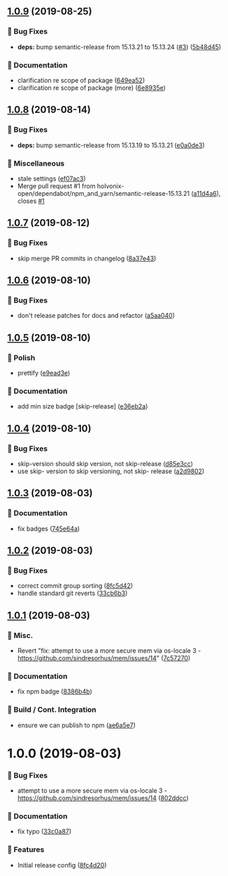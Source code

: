 ## [1.0.9](https://github.com/holvonix-open/release-config-js/compare/v1.0.8...v1.0.9) (2019-08-25)


### 🐛 Bug Fixes

* **deps:** bump semantic-release from 15.13.21 to 15.13.24 ([#3](https://github.com/holvonix-open/release-config-js/issues/3)) ([5b48d45](https://github.com/holvonix-open/release-config-js/commit/5b48d45))


### 📖 Documentation

* clarification re scope of package ([649ea52](https://github.com/holvonix-open/release-config-js/commit/649ea52))
* clarification re scope of package (more) ([6e8935e](https://github.com/holvonix-open/release-config-js/commit/6e8935e))

## [1.0.8](https://github.com/holvonix-open/release-config-js/compare/v1.0.7...v1.0.8) (2019-08-14)


### 🐛 Bug Fixes

* **deps:** bump semantic-release from 15.13.19 to 15.13.21 ([e0a0de3](https://github.com/holvonix-open/release-config-js/commit/e0a0de3))


### 🧦 Miscellaneous

* stale settings ([ef07ac3](https://github.com/holvonix-open/release-config-js/commit/ef07ac3))
* Merge pull request #1 from holvonix-open/dependabot/npm_and_yarn/semantic-release-15.13.21 ([a11d4a6](https://github.com/holvonix-open/release-config-js/commit/a11d4a6)), closes [#1](https://github.com/holvonix-open/release-config-js/issues/1)

## [1.0.7](https://github.com/holvonix-open/release-config-js/compare/v1.0.6...v1.0.7) (2019-08-12)


### 🐛 Bug Fixes

* skip merge PR commits in changelog ([8a37e43](https://github.com/holvonix-open/release-config-js/commit/8a37e43))

## [1.0.6](https://github.com/holvonix-open/release-config-js/compare/v1.0.5...v1.0.6) (2019-08-10)


### 🐛 Bug Fixes

* don't release patches for docs and refactor ([a5aa040](https://github.com/holvonix-open/release-config-js/commit/a5aa040))

## [1.0.5](https://github.com/holvonix-open/release-config-js/compare/v1.0.4...v1.0.5) (2019-08-10)


### 💄 Polish

* prettify ([e9ead3e](https://github.com/holvonix-open/release-config-js/commit/e9ead3e))


### 📖 Documentation

* add min size badge [skip-release] ([e36eb2a](https://github.com/holvonix-open/release-config-js/commit/e36eb2a))

## [1.0.4](https://github.com/holvonix-open/release-config-js/compare/v1.0.3...v1.0.4) (2019-08-10)


### 🐛 Bug Fixes

* skip-version should skip version, not skip-release ([d85e3cc](https://github.com/holvonix-open/release-config-js/commit/d85e3cc))
* use skip- version to skip versioning, not skip- release ([a2d9802](https://github.com/holvonix-open/release-config-js/commit/a2d9802))

## [1.0.3](https://github.com/holvonix-open/release-config-js/compare/v1.0.2...v1.0.3) (2019-08-03)


### 📖 Documentation

* fix badges ([745e64a](https://github.com/holvonix-open/release-config-js/commit/745e64a))

## [1.0.2](https://github.com/holvonix-open/release-config-js/compare/v1.0.1...v1.0.2) (2019-08-03)


### 🐛 Bug Fixes

* correct commit group sorting ([8fc5d42](https://github.com/holvonix-open/release-config-js/commit/8fc5d42))
* handle standard git reverts ([33cb6b3](https://github.com/holvonix-open/release-config-js/commit/33cb6b3))

## [1.0.1](https://github.com/holvonix-open/release-config-js/compare/v1.0.0...v1.0.1) (2019-08-03)


### 🎲 Misc.

* Revert "fix: attempt to use a more secure mem via os-locale 3 - https://github.com/sindresorhus/mem/issues/14" ([7c57270](https://github.com/holvonix-open/release-config-js/commit/7c57270))


### 📖 Documentation

* fix npm badge ([8386b4b](https://github.com/holvonix-open/release-config-js/commit/8386b4b))


### 🔧 Build / Cont. Integration

* ensure we can publish to npm ([ae6a5e7](https://github.com/holvonix-open/release-config-js/commit/ae6a5e7))

# 1.0.0 (2019-08-03)


### 🐛 Bug Fixes

* attempt to use a more secure mem via os-locale 3 - https://github.com/sindresorhus/mem/issues/14 ([802ddcc](https://github.com/holvonix-open/release-config-js/commit/802ddcc))


### 📖 Documentation

* fix typo ([33c0a87](https://github.com/holvonix-open/release-config-js/commit/33c0a87))


### 🚀 Features

* Initial release config ([8fc4d20](https://github.com/holvonix-open/release-config-js/commit/8fc4d20))
